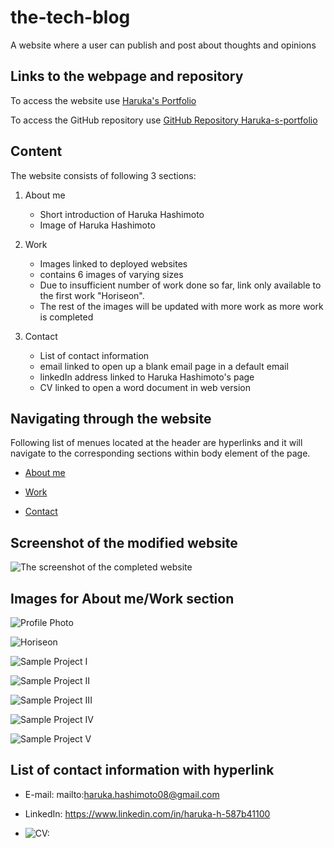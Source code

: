 # the-tech-blog
A website where a user can publish and post about thoughts and opinions

## Links to the webpage and repository

To access the website use [Haruka's Portfolio](https://haruka08.github.io/Harukas-Portfolio/)

To access the GitHub repository use [GitHub Repository Haruka-s-portfolio](https://github.com/Haruka08/Harukas-Portfolio)

## Content

The website consists of following 3 sections:

1. About me
    - Short introduction of Haruka Hashimoto
    - Image of Haruka Hashimoto

2. Work
    - Images linked to deployed websites
    - contains 6 images of varying sizes
    - Due to insufficient number of work done so far, link only available to the first work "Horiseon".
    - The rest of the images will be updated with more work as more work is completed

3. Contact
    - List of contact information
    - email linked to open up a blank email page in a default email
    - linkedIn address linked to Haruka Hashimoto's page
    - CV linked to open a word document in web version
    
## Navigating through the website

Following list of menues located at the header are hyperlinks and it will navigate to the corresponding sections within body element of the page.

- [About me](https://haruka08.github.io/Harukas-Portfolio/#about-me)

- [Work](https://haruka08.github.io/Harukas-Portfolio/#work)

- [Contact](https://haruka08.github.io/Harukas-Portfolio/#contact)

## Screenshot of the modified website

![The screenshot of the completed website](./assets/Haruka-s-portfolio-screenshot.jpg)

## Images for About me/Work section

![Profile Photo](./assets/haruka-photo.jpg)

![Horiseon](./assets/screenshot1.jpg)

![Sample Project I](./assets/beach-sample.jpg)

![Sample Project II](./assets/mountain-sample.webp)

![Sample Project III](./assets/sunset-sample.jpg)

![Sample Project IV](./assets/spring-sample.jpeg)

![Sample Project V](./assets/snow-sample.jpeg)

## List of contact information with hyperlink

- E-mail: mailto:haruka.hashimoto08@gmail.com

- LinkedIn: https://www.linkedin.com/in/haruka-h-587b41100

- ![CV:](./assets/haruka-cv.jpg)